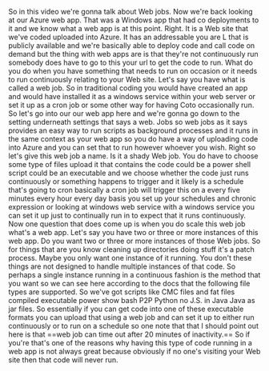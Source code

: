 So in this video we're gonna talk about Web jobs.
Now we're back looking at our Azure web app.
That was a Windows app that had co deployments to it and we know what a web app is at this point.
Right.
It is a Web site that we've coded uploaded into Azure.
It has an addressable you are L that is publicly available and we're basically able to deploy code and
call code on demand but the thing with web apps are is that they're not continuously run somebody does
have to go to this your url to get the code to run.
What do you do when you have something that needs to run on occasion or it needs to run continuously
relating to your Web site.
Let's say you have what is called a web job.
So in traditional coding you would have created an app and would have installed it as a windows service
within your web server or set it up as a cron job or some other way for having Coto occasionally run.
So let's go into our our web app here and we're gonna go down to the setting underneath settings that
says a web.
Jobs so web jobs as it says provides an easy way to run scripts as background processes and it runs
in the same context as your web app so you do have a way of uploading code into Azure and you can set
that to run however whoever you wish.
Right so let's give this web job a name.
Is it a shady Web job.
You do have to choose some type of files upload it that contains the code could be a power shell script
could be an executable and we choose whether the code just runs continuously or something happens to
trigger and it likely is a schedule that's going to cron basically a cron job will trigger this on a
every five minutes every hour every day basis you set up your schedules and chronic expression or looking
at windows web service with a windows service you can set it up just to continually run in to expect
that it runs continuously.
Now one question that does come up is when you do scale this web job what's a web app.
Let's say you have two or three or more instances of this web app.
Do you want two or three or more instances of those Web jobs.
So for things that are you know cleaning up directories doing stuff it's a patch process.
Maybe you only want one instance of it running.
You don't these things are not designed to handle multiple instances of that code.
So perhaps a single instance running in a continuous fashion is the method that you want so we can see
here according to the docs that the following file types are supported.
So we've got scripts like CMC files and fat files compiled executable power show bash P2P Python no
J.S. in Java Java as jar files.
So essentially if you can get code into one of these executable formats you can upload that using a
web job and can set it up to either run continuously or to run on a schedule so one note that that I
should point out here is that ==web job can time out after 20 minutes of inactivity.==
So if you're that's one of the reasons why having this type of code running in a web app is not always
great because obviously if no one's visiting your Web site then that code will never run.
